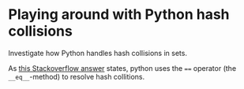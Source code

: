 # Playing around with Python hash collisions

Investigate how Python handles hash collisions in sets.

As [this Stackoverflow answer](https://stackoverflow.com/a/2159241/1623829) states, python uses the `==` operator (the `__eq__`-method) to resolve hash collitions.

